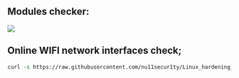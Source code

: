 ## Modules checker:
![](https://github.com/nu11secur1ty/Linux_hardening_and_security/blob/master/modules-checker/docs/perl_modules_checker.png)

## Online WIFI network interfaces check;
```perl   
curl -s https://raw.githubusercontent.com/nu11secur1ty/Linux_hardening_and_security/master/modules-checker/modules/NET/moc.pl | perl
```

